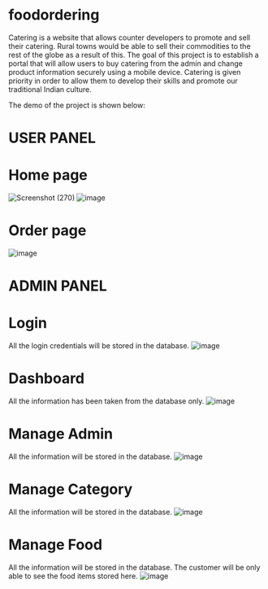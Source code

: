 # foodordering
Catering is a website that allows counter developers to promote and sell their catering.
Rural towns would be able to sell their commodities to the rest of the globe as a result of
this.
The goal of this project is to establish a portal that will allow users to buy catering from the
admin and change product information securely using a mobile device. Catering is given
priority in order to allow them to develop their skills and promote our traditional Indian
culture.

The demo of the project is shown below:

# USER PANEL

# Home page
![Screenshot (270)](https://user-images.githubusercontent.com/109654794/226156882-c19bc417-2395-4380-a6c3-0da5cfc1b73a.png)
![image](https://user-images.githubusercontent.com/109654794/226156900-31e50b11-492a-4d75-95d1-057c15e65538.png)
# Order page
![image](https://user-images.githubusercontent.com/109654794/226156952-330832ad-01bb-4f29-964f-893a2353c54b.png)

# ADMIN PANEL

# Login

All the login credentials will be stored in the database.
![image](https://user-images.githubusercontent.com/109654794/226156981-09a6d511-a6f8-401e-964c-beaf47304dd3.png)

# Dashboard

All the information has been taken from the database only.
![image](https://user-images.githubusercontent.com/109654794/226157016-4fe9749e-20d6-4a3f-9910-0e71404fbe94.png)

# Manage Admin

All the information will be stored in the database.
![image](https://user-images.githubusercontent.com/109654794/226157037-e3168d4b-091e-49d8-bb64-3d708ff77fec.png)

# Manage Category

All the information will be stored in the database.
![image](https://user-images.githubusercontent.com/109654794/226157076-1cc6a5cf-e8c4-479c-b65f-b28f2f64acea.png)

# Manage Food

All the information will be stored in the database. The customer will be only able to see the food items stored here.
![image](https://user-images.githubusercontent.com/109654794/226157093-95eaf161-77a9-4e1f-9044-57e2ea6c5d69.png)


